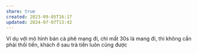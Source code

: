 ```yaml
---
share: true
created: 2023-09-05T16:17
updated: 2024-07-07T13:42
---
```

Ví dụ với mô hình bán cà phê mang đi, chỉ mất 30s là mang đi, thì không cần phải thối tiền, khách ở sau trả tiền luôn cũng được
